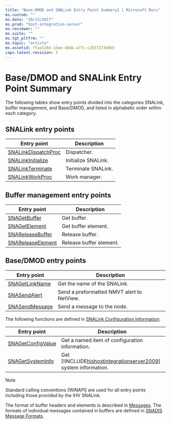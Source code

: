 ```yaml
---
title: "Base-DMOD and SNALink Entry Point Summary1 | Microsoft Docs"
ms.custom: ""
ms.date: "10/13/2017"
ms.prod: "host-integration-server"
ms.reviewer: ""
ms.suite: ""
ms.tgt_pltfrm: ""
ms.topic: "article"
ms.assetid: ffaa5264-1dae-404b-a77c-c2b5f373d0b5
caps.latest.revision: 3
---
```

# Base/DMOD and SNALink Entry Point Summary
The following tables show entry points divided into the categories SNALink, buffer management, and Base/DMOD, and listed in alphabetic order within each category.  
  
## SNALink entry points  
  
|Entry point|Description|  
|-----------------|-----------------|  
|[SNALinkDispatchProc](../Topic/SNALinkDispatchProc1.md)|Dispatcher.|  
|[SNALinkInitialize](../Topic/SNALinkInitialize1.md)|Initialize SNALink.|  
|[SNALinkTerminate](../Topic/SNALinkTerminate2.md)|Terminate SNALink.|  
|[SNALinkWorkProc](../Topic/SNALinkWorkProc2.md)|Work manager.|  
  
## Buffer management entry points  
  
|Entry point|Description|  
|-----------------|-----------------|  
|[SNAGetBuffer](../Topic/SNAGetBuffer2.md)|Get buffer.|  
|[SNAGetElement](../Topic/SNAGetElement2.md)|Get buffer element.|  
|[SNAReleaseBuffer](../Topic/SNAReleaseBuffer2.md)|Release buffer.|  
|[SNAReleaseElement](../Topic/SNAReleaseElement2.md)|Release buffer element.|  
  
## Base/DMOD entry points  
  
|Entry point|Description|  
|-----------------|-----------------|  
|[SNAGetLinkName](../Topic/SNAGetLinkName2.md)|Get the name of the SNALink.|  
|[SNASendAlert](../Topic/SNASendAlert2.md)|Send a preformatted NMVT alert to NetView.|  
|[SNASendMessage](../Topic/SNASendMessage2.md)|Send a message to the node.|  
  
 The following functions are defined in [SNALink Configuration Information](../core/snalink-configuration-information.md):  
  
|Entry point|Description|  
|-----------------|-----------------|  
|[SNAGetConfigValue](../Topic/SNAGetConfigValue1.md)|Get a named item of configuration information.|  
|[SNAGetSystemInfo](../Topic/SNAGetSystemInfo2.md)|Get [!INCLUDE[hishostintegrationserver2009](../core/includes/hishostintegrationserver2009-md.md)] system information.|  
  
> [!NOTE]
>  Standard calling conventions [WINAPI] are used for all entry points including those provided by the IHV SNALink.  
  
 The format of buffer headers and elements is described in [Messages](../core/messages-snadis.md). The formats of individual messages contained in buffers are defined in [SNADIS Message Formats](../Topic/SNADIS%20Message%20Formats1.md).